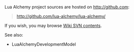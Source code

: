 Lua Alchemy project sources are hosted on http://github.com:

> http://github.com/lua-alchemy/lua-alchemy/

If you wish, you may browse [Wiki SVN contents](http://code.google.com/p/lua-alchemy/source/checkout).

See also:
  * LuaAlchemyDevelopmentModel